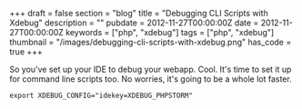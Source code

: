 +++
draft = false
section = "blog"
title = "Debugging CLI Scripts with Xdebug"
description = ""
pubdate = 2012-11-27T00:00:00Z
date = 2012-11-27T00:00:00Z
keywords = ["php", "xdebug"]
tags = ["php", "xdebug"]
thumbnail = "/images/debugging-cli-scripts-with-xdebug.png"
has_code = true
+++

So you've set up your IDE to debug your webapp. Cool. It's time to set it up for command line scripts too. No worries, it's going to be a whole lot faster.

<pre><code class="bash">export XDEBUG_CONFIG="idekey=XDEBUG_PHPSTORM"</code></pre>
